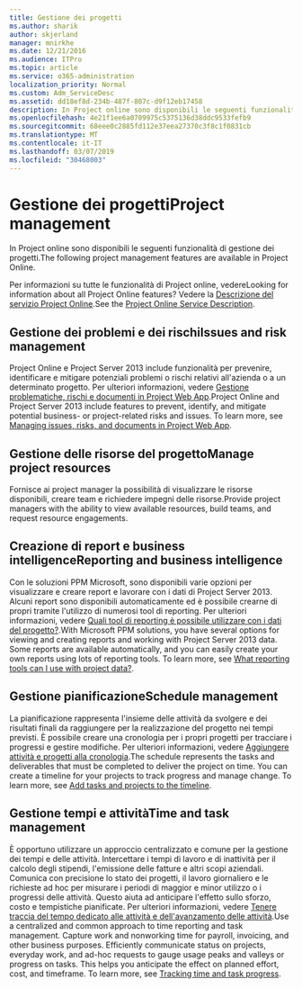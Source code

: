 ```yaml
---
title: Gestione dei progetti
ms.author: sharik
author: skjerland
manager: mnirkhe
ms.date: 12/21/2016
ms.audience: ITPro
ms.topic: article
ms.service: o365-administration
localization_priority: Normal
ms.custom: Adm_ServiceDesc
ms.assetid: dd18ef8d-234b-487f-807c-d9f12eb17458
description: In Project online sono disponibili le seguenti funzionalità di gestione dei progetti.
ms.openlocfilehash: 4e21f1ee6a0709975c5375136d38ddc9533fefb9
ms.sourcegitcommit: 68eee0c2885fd112e37eea27370c3f8c1f0831cb
ms.translationtype: MT
ms.contentlocale: it-IT
ms.lasthandoff: 03/07/2019
ms.locfileid: "30468003"
---
```

# <a name="project-management"></a><span data-ttu-id="a2c3d-103">Gestione dei progetti</span><span class="sxs-lookup"><span data-stu-id="a2c3d-103">Project management</span></span>

<span data-ttu-id="a2c3d-104">In Project online sono disponibili le seguenti funzionalità di gestione dei progetti.</span><span class="sxs-lookup"><span data-stu-id="a2c3d-104">The following project management features are available in Project Online.</span></span>
  
<span data-ttu-id="a2c3d-105">Per informazioni su tutte le funzionalità di Project online, vedere</span><span class="sxs-lookup"><span data-stu-id="a2c3d-105">Looking for information about all Project Online features?</span></span> <span data-ttu-id="a2c3d-106">Vedere la [Descrizione del servizio Project Online](project-online-service-description.md).</span><span class="sxs-lookup"><span data-stu-id="a2c3d-106">See the [Project Online Service Description](project-online-service-description.md).</span></span>
  
## <a name="issues-and-risk-management"></a><span data-ttu-id="a2c3d-107">Gestione dei problemi e dei rischi</span><span class="sxs-lookup"><span data-stu-id="a2c3d-107">Issues and risk management</span></span>
<span data-ttu-id="a2c3d-108"><a name="bkmk_IssuesRiskManagement"> </a></span><span class="sxs-lookup"><span data-stu-id="a2c3d-108"></span></span>

<span data-ttu-id="a2c3d-p102">Project Online e Project Server 2013 include funzionalità per prevenire, identificare e mitigare potenziali problemi o rischi relativi all'azienda o a un determinato progetto. Per ulteriori informazioni, vedere [Gestione problematiche, rischi e documenti in Project Web App](https://go.microsoft.com/fwlink/?LinkId=402634).</span><span class="sxs-lookup"><span data-stu-id="a2c3d-p102">Project Online and Project Server 2013 include features to prevent, identify, and mitigate potential business- or project-related risks and issues. To learn more, see [Managing issues, risks, and documents in Project Web App](https://go.microsoft.com/fwlink/?LinkId=402634).</span></span>
  
## <a name="manage-project-resources"></a><span data-ttu-id="a2c3d-111">Gestione delle risorse del progetto</span><span class="sxs-lookup"><span data-stu-id="a2c3d-111">Manage project resources</span></span>
<span data-ttu-id="a2c3d-112"><a name="bkmk_ManageProjectResources"> </a></span><span class="sxs-lookup"><span data-stu-id="a2c3d-112"></span></span>

<span data-ttu-id="a2c3d-113">Fornisce ai project manager la possibilità di visualizzare le risorse disponibili, creare team e richiedere impegni delle risorse.</span><span class="sxs-lookup"><span data-stu-id="a2c3d-113">Provide project managers with the ability to view available resources, build teams, and request resource engagements.</span></span>
  
## <a name="reporting-and-business-intelligence"></a><span data-ttu-id="a2c3d-114">Creazione di report e business intelligence</span><span class="sxs-lookup"><span data-stu-id="a2c3d-114">Reporting and business intelligence</span></span>
<span data-ttu-id="a2c3d-115"><a name="bkmk_ReportingBusinessIntelligence"> </a></span><span class="sxs-lookup"><span data-stu-id="a2c3d-115"></span></span>

<span data-ttu-id="a2c3d-p103">Con le soluzioni PPM Microsoft, sono disponibili varie opzioni per visualizzare e creare report e lavorare con i dati di Project Server 2013. Alcuni report sono disponibili automaticamente ed è possibile crearne di propri tramite l'utilizzo di numerosi tool di reporting. Per ulteriori informazioni, vedere [Quali tool di reporting è possibile utilizzare con i dati del progetto?](https://go.microsoft.com/fwlink/?LinkId=402642).</span><span class="sxs-lookup"><span data-stu-id="a2c3d-p103">With Microsoft PPM solutions, you have several options for viewing and creating reports and working with Project Server 2013 data. Some reports are available automatically, and you can easily create your own reports using lots of reporting tools. To learn more, see [What reporting tools can I use with project data?](https://go.microsoft.com/fwlink/?LinkId=402642).</span></span>
  
## <a name="schedule-management"></a><span data-ttu-id="a2c3d-119">Gestione pianificazione</span><span class="sxs-lookup"><span data-stu-id="a2c3d-119">Schedule management</span></span>
<span data-ttu-id="a2c3d-120"><a name="bkmk_ScheduleManagement"> </a></span><span class="sxs-lookup"><span data-stu-id="a2c3d-120"></span></span>

<span data-ttu-id="a2c3d-p104">La pianificazione rappresenta l'insieme delle attività da svolgere e dei risultati finali da raggiungere per la realizzazione del progetto nei tempi previsti. È possibile creare una cronologia per i propri progetti per tracciare i progressi e gestire modifiche. Per ulteriori informazioni, vedere [Aggiungere attività e progetti alla cronologia](https://go.microsoft.com/fwlink/?LinkID=402655).</span><span class="sxs-lookup"><span data-stu-id="a2c3d-p104">The schedule represents the tasks and deliverables that must be completed to deliver the project on time. You can create a timeline for your projects to track progress and manage change. To learn more, see [Add tasks and projects to the timeline](https://go.microsoft.com/fwlink/?LinkID=402655).</span></span>
  
## <a name="time-and-task-management"></a><span data-ttu-id="a2c3d-124">Gestione tempi e attività</span><span class="sxs-lookup"><span data-stu-id="a2c3d-124">Time and task management</span></span>
<span data-ttu-id="a2c3d-125"><a name="bkmk_TimeTaskManagement"> </a></span><span class="sxs-lookup"><span data-stu-id="a2c3d-125"></span></span>

<span data-ttu-id="a2c3d-p105">È opportuno utilizzare un approccio centralizzato e comune per la gestione dei tempi e delle attività. Intercettare i tempi di lavoro e di inattività per il calcolo degli stipendi, l'emissione delle fatture e altri scopi aziendali. Comunica con precisione lo stato dei progetti, il lavoro giornaliero e le richieste ad hoc per misurare i periodi di maggior e minor utilizzo o i progressi delle attività. Questo aiuta ad anticipare l'effetto sullo sforzo, costo e tempistiche pianificate. Per ulteriori informazioni, vedere [Tenere traccia del tempo dedicato alle attività e dell'avanzamento delle attività](https://go.microsoft.com/fwlink/p/?LinkId=271321).</span><span class="sxs-lookup"><span data-stu-id="a2c3d-p105">Use a centralized and common approach to time reporting and task management. Capture work and nonworking time for payroll, invoicing, and other business purposes. Efficiently communicate status on projects, everyday work, and ad-hoc requests to gauge usage peaks and valleys or progress on tasks. This helps you anticipate the effect on planned effort, cost, and timeframe. To learn more, see [Tracking time and task progress](https://go.microsoft.com/fwlink/p/?LinkId=271321).</span></span>
  

